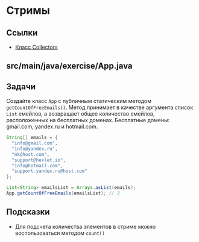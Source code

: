 # Стримы

## Ссылки

* [Класс Collectors](https://docs.oracle.com/en/java/javase/11/docs/api/java.base/java/util/stream/Collectors.html#counting())

## src/main/java/exercise/App.java

## Задачи

Создайте класс `App` c публичным статическим методом `getCountOfFreeEmails()`. 
Метод принимает в качестве аргумента список `List` емейлов, а возвращает общее количество емейлов, 
расположенных на бесплатных доменах. Бесплатные домены: gmail.com, yandex.ru и hotmail.com.

```java
String[] emails = {
  "info@gmail.com",
  "info@yandex.ru",
  "mk@host.com",
  "support@hexlet.io",
  "info@hotmail.com",
  "support.yandex.ru@host.com"
};

List<String> emailsList = Arrays.asList(emails);
App.getCountOfFreeEmails(emailsList); // 3
```

## Подсказки

* Для подсчета количества элементов в стриме можно воспользоваться методом `count()`

